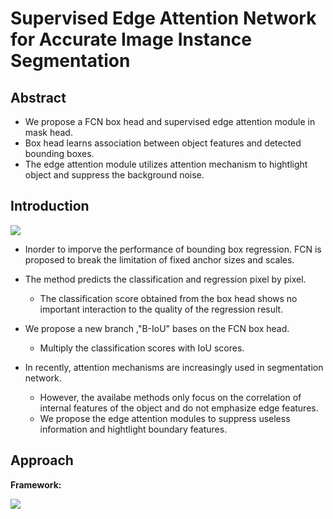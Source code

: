 # Supervised Edge Attention Network for Accurate Image Instance Segmentation

## Abstract
- We propose a FCN box head and supervised edge attention module in mask head.
- Box head learns association between object features and detected bounding boxes.
- The edge attention module utilizes attention mechanism to hightlight object and suppress the background noise.

## Introduction
![](https://i.imgur.com/nuwsUii.png)
- Inorder to imporve the performance of bounding box regression. FCN is proposed to break the limitation of fixed anchor sizes and scales.

- The method predicts the classification  and regression pixel by pixel. 
    - The classification score obtained from  the box head shows no important interaction to the quality of the regression result.

- We propose a new branch ,"B-IoU" bases on the FCN box head.
    - Multiply the classification scores with IoU scores.

- In recently, attention mechanisms are increasingly used in segmentation network.
    - However, the availabe methods only focus on the correlation of internal features of the object and do not emphasize edge features.
    - We propose the edge attention modules to suppress useless information and hightlight boundary features.

## Approach

**Framework:**

![](https://i.imgur.com/hVIMGZb.png)

